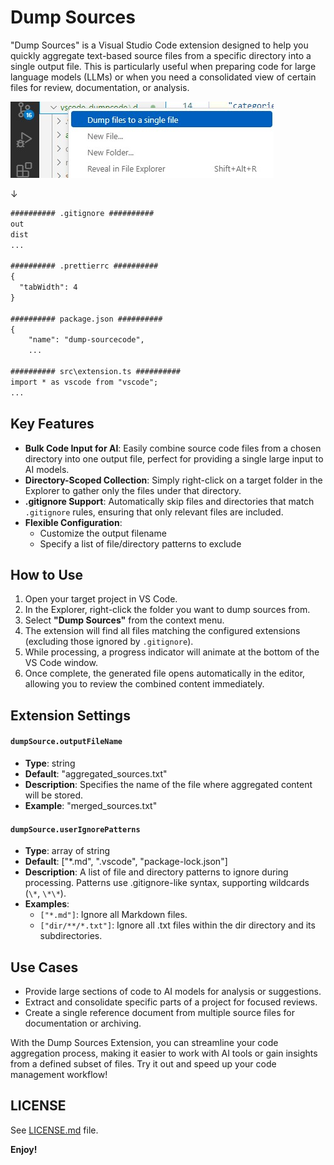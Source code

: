# Dump Sources

"Dump Sources" is a Visual Studio Code extension designed to help you quickly aggregate text-based source files from a specific directory into a single output file. This is particularly useful when preparing code for large language models (LLMs) or when you need a consolidated view of certain files for review, documentation, or analysis.

![screenshot](./assets/screenshot.jpg)

↓

```txt
########## .gitignore ##########
out
dist
...

########## .prettierrc ##########
{
  "tabWidth": 4
}

########## package.json ##########
{
    "name": "dump-sourcecode",
    ...

########## src\extension.ts ##########
import * as vscode from "vscode";
...
```

## Key Features

-   **Bulk Code Input for AI**: Easily combine source code files from a chosen directory into one output file, perfect for providing a single large input to AI models.
-   **Directory-Scoped Collection**: Simply right-click on a target folder in the Explorer to gather only the files under that directory.
-   **.gitignore Support**: Automatically skip files and directories that match `.gitignore` rules, ensuring that only relevant files are included.
-   **Flexible Configuration**:
    -   Customize the output filename
    -   Specify a list of file/directory patterns to exclude

## How to Use

1. Open your target project in VS Code.
2. In the Explorer, right-click the folder you want to dump sources from.
3. Select **"Dump Sources"** from the context menu.
4. The extension will find all files matching the configured extensions (excluding those ignored by `.gitignore`).
5. While processing, a progress indicator will animate at the bottom of the VS Code window.
6. Once complete, the generated file opens automatically in the editor, allowing you to review the combined content immediately.

## Extension Settings

#### `dumpSource.outputFileName`

-   **Type**: string
-   **Default**: "aggregated_sources.txt"
-   **Description**: Specifies the name of the file where aggregated content will be stored.
-   **Example**: "merged_sources.txt"

#### `dumpSource.userIgnorePatterns`

-   **Type**: array of string
-   **Default**: ["*.md", ".vscode", "package-lock.json"]
-   **Description**: A list of file and directory patterns to ignore during processing. Patterns use .gitignore-like syntax, supporting wildcards (`\*`, `\*\*`).
-   **Examples**:
    -   `["*.md"]`: Ignore all Markdown files.
    -   `["dir/**/*.txt"]`: Ignore all .txt files within the dir directory and its subdirectories.

## Use Cases

-   Provide large sections of code to AI models for analysis or suggestions.
-   Extract and consolidate specific parts of a project for focused reviews.
-   Create a single reference document from multiple source files for documentation or archiving.

With the Dump Sources Extension, you can streamline your code aggregation process, making it easier to work with AI tools or gain insights from a defined subset of files. Try it out and speed up your code management workflow!

## LICENSE

See [LICENSE.md](./LICENSE.md) file.

**Enjoy!**
